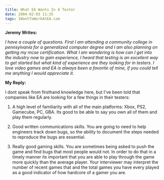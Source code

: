 ```yaml
---
title: What EA Wants In A Tester
date: 2004-02-03 11:35
tags: IWantToWorkAtEA.com
---
```

**Jeremy Writes:** 

*I have a couple of questions. First I am attending a community college in pennsylvania for a generalized computer degree and I am also planning on getting my mcse certification. What I am wondering is how can I get into the industry now to gain experience, I heard that testing is an excellent way to get started but what kind of experience are they looking for in testers. I love video games and EA is always been a favorite of mine, if you could tell me anything I would appreciate it.*

**My Reply:**

I dont speak from firsthand knowledge here, but I've been told that companies like EA are looking for a few things in their testers: 

1. A high level of familiarity with all of the main platforms: Xbox, PS2, Gamecube, PC, GBA. Its good to be able to say you own all of them and play them regularly. 

2. Good written communications skills. You are going to need to help engineers track down bugs, so the ability to document the steps needed to reproduce the bugs are essential. 

3. Really good gaming skills. You are sometimes being asked to push the game and find bugs that most people would not. In order to do that in a timely manner its important that you are able to play through the game more quickly than the average player. Your interviewer may interpret the number of recent games that and the total games you have every played as a good indicator of how hardcore of a gamer you are.

